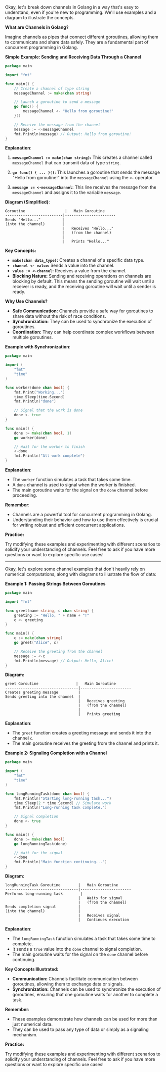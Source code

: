 Okay, let's break down channels in Golang in a way that's easy to understand, even if you're new to programming. We'll use examples and a diagram to illustrate the concepts.

**What are Channels in Golang?**

Imagine channels as pipes that connect different goroutines, allowing them to communicate and share data safely. They are a fundamental part of concurrent programming in Golang.

**Simple Example: Sending and Receiving Data Through a Channel**

```go
package main

import "fmt"

func main() {
    // Create a channel of type string
    messageChannel := make(chan string)

    // Launch a goroutine to send a message
    go func() {
        messageChannel <- "Hello from goroutine!"
    }()

    // Receive the message from the channel
    message := <-messageChannel
    fmt.Println(message) // Output: Hello from goroutine!
}
```

**Explanation:**

1. **`messageChannel := make(chan string)`:** This creates a channel called `messageChannel` that can transmit data of type `string`.

2. **`go func() { ... }()`:** This launches a goroutine that sends the message "Hello from goroutine!" into the `messageChannel` using the `<-` operator.

3. **`message := <-messageChannel`:** This line receives the message from the `messageChannel` and assigns it to the variable `message`.

**Diagram (Simplified):**

```
Goroutine                  |   Main Goroutine
--------------------------|-----------------------
Sends "Hello..."          |
(into the channel)        |
                          |   Receives "Hello..."
                          |   (from the channel)
                          |
                          |   Prints "Hello..."
```

**Key Concepts:**

* **`make(chan data_type)`:** Creates a channel of a specific data type.
* **`channel <- value`:** Sends a value into the channel.
* **`value := <-channel`:** Receives a value from the channel.
* **Blocking Nature:** Sending and receiving operations on channels are blocking by default. This means the sending goroutine will wait until a receiver is ready, and the receiving goroutine will wait until a sender is ready.

**Why Use Channels?**

* **Safe Communication:** Channels provide a safe way for goroutines to share data without the risk of race conditions.
* **Synchronization:** They can be used to synchronize the execution of goroutines.
* **Coordination:** They can help coordinate complex workflows between multiple goroutines.

**Example with Synchronization:**

```go
package main

import (
    "fmt"
    "time"
)

func worker(done chan bool) {
    fmt.Print("Working...")
    time.Sleep(time.Second)
    fmt.Println("done")

    // Signal that the work is done
    done <- true
}

func main() {
    done := make(chan bool, 1)
    go worker(done)

    // Wait for the worker to finish
    <-done
    fmt.Println("All work complete")
}
```

**Explanation:**

* The `worker` function simulates a task that takes some time.
* A `done` channel is used to signal when the worker is finished.
* The main goroutine waits for the signal on the `done` channel before proceeding.

**Remember:**

* Channels are a powerful tool for concurrent programming in Golang.
* Understanding their behavior and how to use them effectively is crucial for writing robust and efficient concurrent applications.

**Practice:**

Try modifying these examples and experimenting with different scenarios to solidify your understanding of channels. Feel free to ask if you have more questions or want to explore specific use cases!

---

Okay, let's explore some channel examples that don't heavily rely on numerical computations, along with diagrams to illustrate the flow of data:

**Example 1: Passing Strings Between Goroutines**

```go
package main

import "fmt"

func greet(name string, c chan string) {
    greeting := "Hello, " + name + "!"
    c <- greeting
}

func main() {
    c := make(chan string)
    go greet("Alice", c)

    // Receive the greeting from the channel
    message := <-c
    fmt.Println(message) // Output: Hello, Alice!
}
```

**Diagram:**

```
greet Goroutine                 |   Main Goroutine
---------------------------------|-----------------------
Creates greeting message         |
Sends greeting into the channel  |
                                 |   Receives greeting
                                 |   (from the channel)
                                 |
                                 |   Prints greeting
```

**Explanation:**

* The `greet` function creates a greeting message and sends it into the channel `c`.
* The main goroutine receives the greeting from the channel and prints it.

**Example 2: Signaling Completion with a Channel**

```go
package main

import (
    "fmt"
    "time"
)

func longRunningTask(done chan bool) {
    fmt.Println("Starting long-running task...")
    time.Sleep(2 * time.Second) // Simulate work
    fmt.Println("Long-running task complete.")

    // Signal completion
    done <- true
}

func main() {
    done := make(chan bool)
    go longRunningTask(done)

    // Wait for the signal
    <-done
    fmt.Println("Main function continuing...")
}
```

**Diagram:**

```
longRunningTask Goroutine        |   Main Goroutine
---------------------------------|-----------------------
Performs long-running task        |
                                 |   Waits for signal
                                 |   (from the channel)
Sends completion signal          |
(into the channel)               |
                                 |   Receives signal
                                 |   Continues execution
```

**Explanation:**

* The `longRunningTask` function simulates a task that takes some time to complete.
* It sends a `true` value into the `done` channel to signal completion.
* The main goroutine waits for the signal on the `done` channel before continuing.

**Key Concepts Illustrated:**

* **Communication:** Channels facilitate communication between goroutines, allowing them to exchange data or signals.
* **Synchronization:** Channels can be used to synchronize the execution of goroutines, ensuring that one goroutine waits for another to complete a task.

**Remember:**

* These examples demonstrate how channels can be used for more than just numerical data.
* They can be used to pass any type of data or simply as a signaling mechanism.

**Practice:**

Try modifying these examples and experimenting with different scenarios to solidify your understanding of channels. Feel free to ask if you have more questions or want to explore specific use cases!